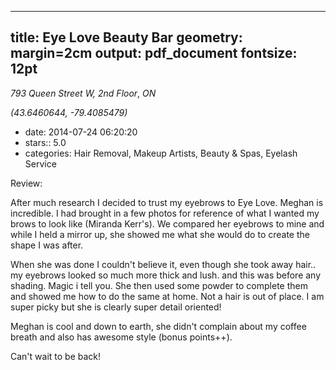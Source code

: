 
---
title: Eye Love Beauty Bar
geometry: margin=2cm
output: pdf_document
fontsize: 12pt
---

_793 Queen Street W, 2nd Floor_, _ON_

*(43.6460644, -79.4085479)*

- date: 2014-07-24 06:20:20
- stars:: 5.0
-  categories: Hair Removal, Makeup Artists, Beauty & Spas, Eyelash Service

Review:

After much research I decided to trust my eyebrows to Eye Love. Meghan is incredible. I had brought in a few photos for reference of what I wanted my brows to look like (Miranda Kerr's). We compared her eyebrows to mine and while I held a mirror up, she showed me what she would do to create the shape I was after. 

When she was done I couldn't believe it, even though she took away hair.. my eyebrows looked so much more thick and lush. and this was before any shading. Magic i tell you. She then used some powder to complete them and showed me how to do the same at home. Not a hair is out of place. I am super picky but she is clearly super detail oriented!

Meghan is cool and down to earth, she didn't complain about my coffee breath and also has awesome style (bonus points++).

Can't wait to be back!

